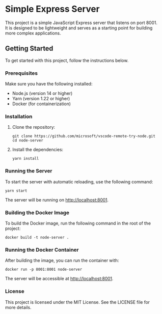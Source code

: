 # Simple Express Server

This project is a simple JavaScript Express server that listens on port 8001. It is designed to be lightweight and serves as a starting point for building more complex applications.

## Getting Started

To get started with this project, follow the instructions below.

### Prerequisites

Make sure you have the following installed:

- Node.js (version 14 or higher)
- Yarn (version 1.22 or higher)
- Docker (for containerization)

### Installation

1. Clone the repository:

   ```
   git clone https://github.com/microsoft/vscode-remote-try-node.git
   cd node-server
   ```

2. Install the dependencies:

   ```
   yarn install
   ```

### Running the Server

To start the server with automatic reloading, use the following command:

```
yarn start
```

The server will be running on [http://localhost:8001](http://localhost:8001).

### Building the Docker Image

To build the Docker image, run the following command in the root of the project:

```
docker build -t node-server .
```

### Running the Docker Container

After building the image, you can run the container with:

```
docker run -p 8001:8001 node-server
```

The server will be accessible at [http://localhost:8001](http://localhost:8001).

### License

This project is licensed under the MIT License. See the LICENSE file for more details.
